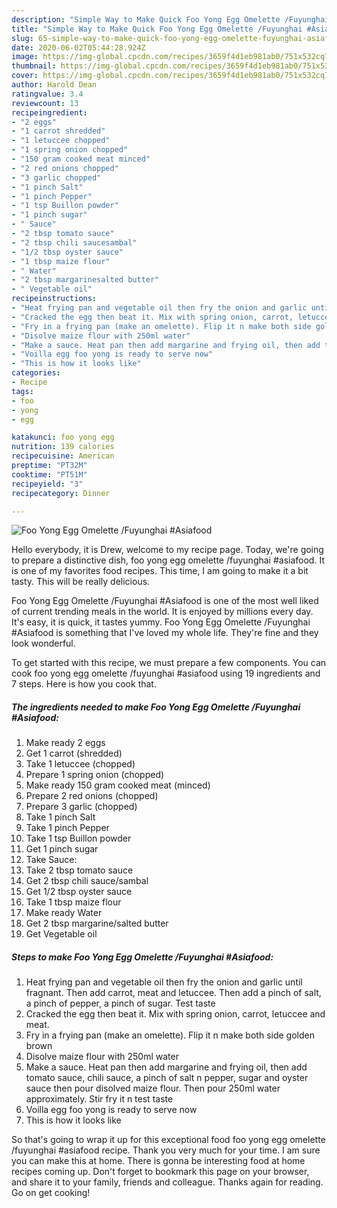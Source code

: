 ```yaml
---
description: "Simple Way to Make Quick Foo Yong Egg Omelette /Fuyunghai #Asiafood"
title: "Simple Way to Make Quick Foo Yong Egg Omelette /Fuyunghai #Asiafood"
slug: 65-simple-way-to-make-quick-foo-yong-egg-omelette-fuyunghai-asiafood
date: 2020-06-02T05:44:28.924Z
image: https://img-global.cpcdn.com/recipes/3659f4d1eb981ab0/751x532cq70/foo-yong-egg-omelette-fuyunghai-asiafood-recipe-main-photo.jpg
thumbnail: https://img-global.cpcdn.com/recipes/3659f4d1eb981ab0/751x532cq70/foo-yong-egg-omelette-fuyunghai-asiafood-recipe-main-photo.jpg
cover: https://img-global.cpcdn.com/recipes/3659f4d1eb981ab0/751x532cq70/foo-yong-egg-omelette-fuyunghai-asiafood-recipe-main-photo.jpg
author: Harold Dean
ratingvalue: 3.4
reviewcount: 13
recipeingredient:
- "2 eggs"
- "1 carrot shredded"
- "1 letuccee chopped"
- "1 spring onion chopped"
- "150 gram cooked meat minced"
- "2 red onions chopped"
- "3 garlic chopped"
- "1 pinch Salt"
- "1 pinch Pepper"
- "1 tsp Buillon powder"
- "1 pinch sugar"
- " Sauce"
- "2 tbsp tomato sauce"
- "2 tbsp chili saucesambal"
- "1/2 tbsp oyster sauce"
- "1 tbsp maize flour"
- " Water"
- "2 tbsp margarinesalted butter"
- " Vegetable oil"
recipeinstructions:
- "Heat frying pan and vegetable oil then fry the onion and garlic until fragnant. Then add carrot, meat and letuccee. Then add a pinch of salt, a pinch of pepper, a pinch of sugar. Test taste"
- "Cracked the egg then beat it. Mix with spring onion, carrot, letuccee and meat."
- "Fry in a frying pan (make an omelette). Flip it n make both side golden brown"
- "Disolve maize flour with 250ml water"
- "Make a sauce. Heat pan then add margarine and frying oil, then add tomato sauce, chili sauce, a pinch of salt n pepper, sugar and oyster sauce then pour disolved maize flour. Then pour 250ml water approximately. Stir fry it n test taste"
- "Voilla egg foo yong is ready to serve now"
- "This is how it looks like"
categories:
- Recipe
tags:
- foo
- yong
- egg

katakunci: foo yong egg 
nutrition: 139 calories
recipecuisine: American
preptime: "PT32M"
cooktime: "PT51M"
recipeyield: "3"
recipecategory: Dinner

---
```



![Foo Yong Egg Omelette /Fuyunghai #Asiafood](https://img-global.cpcdn.com/recipes/3659f4d1eb981ab0/751x532cq70/foo-yong-egg-omelette-fuyunghai-asiafood-recipe-main-photo.jpg)

Hello everybody, it is Drew, welcome to my recipe page. Today, we're going to prepare a distinctive dish, foo yong egg omelette /fuyunghai #asiafood. It is one of my favorites food recipes. This time, I am going to make it a bit tasty. This will be really delicious.



Foo Yong Egg Omelette /Fuyunghai #Asiafood is one of the most well liked of current trending meals in the world. It is enjoyed by millions every day. It's easy, it is quick, it tastes yummy. Foo Yong Egg Omelette /Fuyunghai #Asiafood is something that I've loved my whole life. They're fine and they look wonderful.


To get started with this recipe, we must prepare a few components. You can cook foo yong egg omelette /fuyunghai #asiafood using 19 ingredients and 7 steps. Here is how you cook that.

<!--inarticleads1-->

##### The ingredients needed to make Foo Yong Egg Omelette /Fuyunghai #Asiafood:

1. Make ready 2 eggs
1. Get 1 carrot (shredded)
1. Take 1 letuccee (chopped)
1. Prepare 1 spring onion (chopped)
1. Make ready 150 gram cooked meat (minced)
1. Prepare 2 red onions (chopped)
1. Prepare 3 garlic (chopped)
1. Take 1 pinch Salt
1. Take 1 pinch Pepper
1. Take 1 tsp Buillon powder
1. Get 1 pinch sugar
1. Take  Sauce:
1. Take 2 tbsp tomato sauce
1. Get 2 tbsp chili sauce/sambal
1. Get 1/2 tbsp oyster sauce
1. Take 1 tbsp maize flour
1. Make ready  Water
1. Get 2 tbsp margarine/salted butter
1. Get  Vegetable oil




<!--inarticleads2-->

##### Steps to make Foo Yong Egg Omelette /Fuyunghai #Asiafood:

1. Heat frying pan and vegetable oil then fry the onion and garlic until fragnant. Then add carrot, meat and letuccee. Then add a pinch of salt, a pinch of pepper, a pinch of sugar. Test taste
1. Cracked the egg then beat it. Mix with spring onion, carrot, letuccee and meat.
1. Fry in a frying pan (make an omelette). Flip it n make both side golden brown
1. Disolve maize flour with 250ml water
1. Make a sauce. Heat pan then add margarine and frying oil, then add tomato sauce, chili sauce, a pinch of salt n pepper, sugar and oyster sauce then pour disolved maize flour. Then pour 250ml water approximately. Stir fry it n test taste
1. Voilla egg foo yong is ready to serve now
1. This is how it looks like




So that's going to wrap it up for this exceptional food foo yong egg omelette /fuyunghai #asiafood recipe. Thank you very much for your time. I am sure you can make this at home. There is gonna be interesting food at home recipes coming up. Don't forget to bookmark this page on your browser, and share it to your family, friends and colleague. Thanks again for reading. Go on get cooking!
